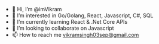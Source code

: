 - 👋 Hi, I’m @imVikram
- 👀 I’m interested in Go/Golang, React, Javascript, C#, SQL
- 🌱 I’m currently learning React & .Net Core APIs
- 💞️ I’m looking to collaborate on Javascript
- 📫 How to reach me vikramsingh03sep@gmail.com

<!---
imVikram/imVikram is a ✨ special ✨ repository because its `README.md` (this file) appears on your GitHub profile.
You can click the Preview link to take a look at your changes.
--->
